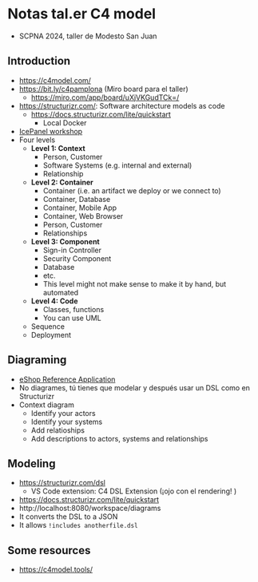 # Notas tal.er C4 model
- SCPNA 2024, taller de Modesto San Juan

## Introduction
- https://c4model.com/
- https://bit.ly/c4pamplona (Miro board para el taller)
    - https://miro.com/app/board/uXjVKGudTCk=/
- https://structurizr.com/: Software architecture models as code
    - https://docs.structurizr.com/lite/quickstart
        - Local Docker
- [IcePanel workshop](https://icepanel.medium.com/c4-model-getting-started-workshop-f27dc3dca2aa)
- Four levels
    - **Level 1: Context**
        - Person, Customer
        - Software Systems (e.g. internal and external)
        - Relationship
    - **Level 2: Container**
        - Container (i.e. an artifact we deploy or we connect to)
        - Container, Database
        - Container, Mobile App
        - Container, Web Browser
        - Person, Customer
        - Relationships
    - **Level 3: Component**
        - Sign-in Controller
        - Security Component
        - Database
        - etc.
        - This level might not make sense to make it by hand, but automated
    - **Level 4: Code**
        - Classes, functions
        - You can use UML
    - Sequence
    - Deployment

## Diagraming
- [eShop Reference Application](https://media.licdn.com/dms/image/D4E22AQHNyBpOrNR3ag/feedshare-shrink_2048_1536/0/1700681707033?e=1718841600&v=beta&t=Q4Y28h2eSUIzE_MvfpUipjGmGix66dG46ZAZojPLkKY)
- No diagrames, tú tienes que modelar y después usar un DSL como en Structurizr
- Context diagram
    - Identify your actors
    - Identify your systems
    - Add relatioships
    - Add descriptions to actors, systems and relationships

## Modeling
- https://structurizr.com/dsl
    - VS Code extension: C4 DSL Extension (¡ojo con el rendering!   )
- https://docs.structurizr.com/lite/quickstart
- http://localhost:8080/workspace/diagrams
- It converts the DSL to a JSON
- It allows `!includes anotherfile.dsl`

## Some resources
- https://c4model.tools/
